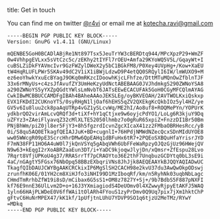 title: Get in touch


You can find me on <span class="icon-twitter"> twitter</span> [@r4vi][1] or <span class="icon-envelope"> email</span> me at [kotecha.ravi@gmail.com][2]

    -----BEGIN PGP PUBLIC KEY BLOCK-----
    Version: GnuPG v1.4.11 (GNU/Linux)

    mQENBE5GoH0BCADlABjRe1Nt897Tsx5JeuTrYW3cBERDtq944/MPcXpzP29+WmZF
    0w4VhhpgEVLxx5sVtCzc5c/zEKhy2tIYFl7rOEU+Amfa29KYoWQ5V5L/GqayWt+I
    cuBSLZiDkFYAVmcIvr9GzFWZylDWeX2y5bC1BGkFM8/P0Xey4UVpHg+/Kow+XaEU
    tW4HqRLUFLPWr5SKAv49dC2V1iX1iBWjLdzwD9P4etQQ0SRQylI6IW/lmWUXO9+M
    ez6eoYhwkYxuEcBYagJ9OKq0mRKzcIDoowhKjcLFhfze/DttMTuMQnOwZfblnTJF
    33x6rMNyUs+c4zsJfAvufZY3UmHeKzyUdNctABEBAAG0JVJhdmkgS290ZWNoYSA8
    a290ZWNoYS5yYXZpQGdtYWlsLmNvbT6JATsEEwECACUFAk5GoH0CGyMFCQlmAYAG
    CwkIBwMCBBUCCAMDFgIBAh4BAheAAAoJEKSLEg/oyBKVEOAH/2AVTWOLKxiQskxp
    EVX1FKDdI2CUKnoYTS/0syRHgN1ljOaf6hEHS5qZV2QXEkgKcQkbIOz5yl4HZ/ye
    GV5v6Iu8luu2ck8paAqUTRp4vGZ1ySLcvWq/ME2hI/Ao8uf8+ROQMePYn/YOPUrK
    ydkbrQO2virAmLcvQRQf3d+tiXf+hY1qCtjxe9w6oyjcPdYO1/LoLg6R3kjuY9Dq
    uZFYz3+ZAeiFlyavqZ32cMlXLTE52050lhmbz7o0gRuR65xpiZ+FnzzDI1Br50Bm
    PNjBhWm/piZ0jl8er5FjY3+8h5fgzrdIcvnZgcXIcaX41zz2FMbaOBRHesRcc/yB
    0i/S8qu5AQ0ETkagfQEIAJJuK+BD+cugnlI+76HPdjNMWdNZecQcxSDnMIdUYOE8
    ww05WWcgR09pE3ScrcHhrDMw6QpEAHq1dBFuHx6tR7+2PQEoSXBQuHfaYrisrJYD
    F7mN38FP11HO6A4uW0l7jkQnVSYq5gAbqVWh6UbFFeWaRpzyOJQzGjUz96HWejQV
    N9w63+kEqgI2rXoABRZaaEun3DT/i+YaDC9kjoqwJlyjDn/xQmsr+ZfEspu28Lvo
    7Rqrt8VfjUPKoU4g37/RRASrrTf7pCRAOYto36E2thF7UnqbuzGCDYtq0bL3sE9i
    4aC/nGAgtY5FGsx76NbOpq58BBzEXbqriVNs8JhJjk8AEQEAAYkBJQQYAQIADwUC
    TkagfQIbDAUJCWYBgAAKCRCkixIP6MgSlSH2CACH98e2kvU37du3AwQwOkpODswj
    zrunfhK06E/01YH2cm8XiHJfo3iNHI99D1MzIboqRf/km/n5RyhNk03uqbNbLagc
    CHmdTmRrhbZfW19i8sD/mCibax6G5sS1+OM8z7827Y+Sj+/9b7BdbS5F887pNXFI
    kf76E9nnE36UlLvm2D+o+16J3YXmiagiodS4DeUOmv0l4XZwwyRjpyEtAKFJ5WAQ
    1yln66HAjPLWDeE0V6ffWAi1tOlARh4FYouS1zyPrDmv0Q9Uq7pix7jXm1hktChP
    gFtvC6HuNrMPEX47/kK1kf/1pUfjtnLUhU7YDVP9SO1q6tjzU2MeTMz/RYwY
    =MDkq
    -----END PGP PUBLIC KEY BLOCK-----


[1]: http://twitter.com/r4vi
[2]: mailto:kotecha.ravi+blog@gmail.com
